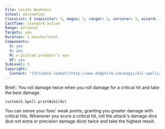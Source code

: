 ```yaml
---
File: Locate Weakness
School: divination
ClassList: { inquisitor: 3, magus: 3, ranger: 2, sorcerer: 3, wizard: 3, witch: 3, bloodrager: 3, occultist: 3, psychic: 3 }
CastTime: standard action
Range: personal
Targets: you
Duration: 1 minute/level
Components:
  V: yes
  S: yes
  M: a pickled predator's eye
  DF: yes
SLALevel: 3
Copyright:
  Content: "[Ultimate Combat](http://www.d20pfsrd.com/magic/all-spells/l/locate-weakness)"
---
```

Brief:: You roll damage twice when you roll damage for a critical hit and take the best damage.

```dataviewjs
customJS.Spell.printWiki(dv)
```

You can sense your foes' weak points, granting you greater damage with critical hits. Whenever you score a critical hit, roll the attack's damage dice (but not extra or precision damage dice) twice and take the highest result.
